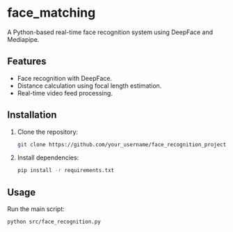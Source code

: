 # face_matching
A Python-based real-time face recognition system using DeepFace and Mediapipe.

## Features
- Face recognition with DeepFace.
- Distance calculation using focal length estimation.
- Real-time video feed processing.

## Installation
1. Clone the repository:
   ```bash
   git clone https://github.com/your_username/face_recognition_project.git
   ```
2. Install dependencies:
   ```bash
   pip install -r requirements.txt
   ```

## Usage
Run the main script:
```bash
python src/face_recognition.py
